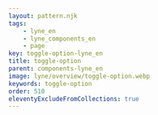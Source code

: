 ```yaml
---
layout: pattern.njk
tags: 
    - lyne_en
    - lyne_components_en
    - page
key: toggle-option-lyne_en
title: toggle-option
parent: components-lyne_en
image: lyne/overview/toggle-option.webp
keywords: toggle-option
order: 510
eleventyExcludeFromCollections: true
---
```

